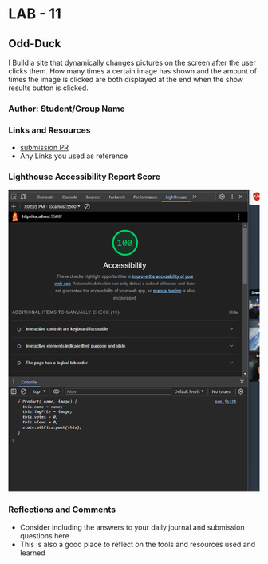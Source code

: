 # LAB - 11

## Odd-Duck

I Build a site that dynamically changes pictures on the screen after the user clicks them.  How many times a certain image has shown and the amount of times the image is clicked are both displayed at the end when the show results button is clicked.

### Author: Student/Group Name

### Links and Resources

* [submission PR](http://xyz.com)
* Any Links you used as reference

### Lighthouse Accessibility Report Score

![lighthouse](img/lighthouse.png)

### Reflections and Comments

* Consider including the answers to your daily journal and submission questions here
* This is also a good place to reflect on the tools and resources used and learned
